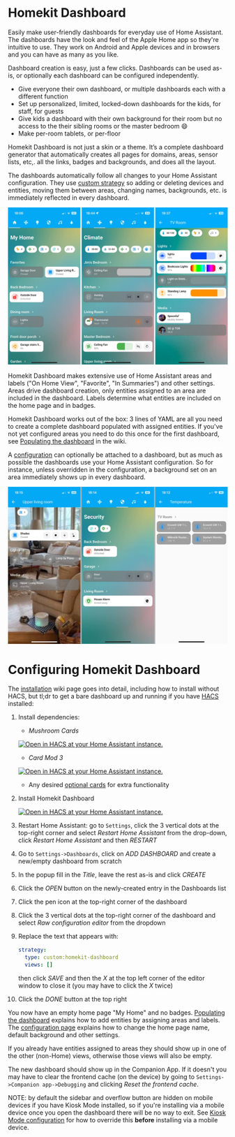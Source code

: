 # Homekit Dashboard

Easily make user-friendly dashboards for everyday use of Home Assistant.
The dashboards have the look and feel of the Apple Home app so they're intuitive to use.
They work on Android and Apple devices and in browsers and you can have as many as you like.

Dashboard creation is easy, just a few clicks.
Dashboards can be used as-is, or optionally each dashboard can be configured independently.
* Give everyone their own dashboard, or multiple dashboards each with a different function
* Set up personalized, limited, locked-down dashboards for the kids, for staff, for guests
* Give kids a dashboard with their own background for their room but no access to the their sibling rooms or the master bedroom :smile:
* Make per-room tablets, or per-floor

Homekit Dashboard is not just a skin or a theme.
It’s a complete dashboard generator that automatically creates all pages for domains, areas, sensor lists, etc,. all the links, badges and backgrounds, and does all the layout.

The dashboards automatically follow all changes to your Home Assistant configuration.
They use [custom strategy](https://developers.home-assistant.io/docs/frontend/custom-ui/custom-strategy/)
so adding or deleting devices and entities, moving them between areas, changing names, backgrounds, etc. is immediately reflected in every dashboard.

![combi view](docs/combi.jpg)

Homekit Dashboard makes extensive use of Home Assistant areas and labels ("On Home View", "Favorite", "In Summaries") and other settings.
Areas drive dashboard creation, only entities assigned to an area are included in the dashboard.
Labels determine what entities are included on the home page and in badges.

Homekit Dashboard works out of the box: 3 lines of YAML are all you need to create a complete dashboard populated with assigned entities.
If you've not yet configured areas you need to do this once for the first dashboard, see [Populating the dashboard][populateURL] in the wiki.

A [configuration][configurationUrl] can optionally be attached to a dashboard, but as much as possible the dashboards use your Home Assistant configuration.
So for instance, unless overridden in the configuration, a background set on an area immediately shows up in every dashboard.

![combi view 2](docs/combi2.jpg)

# Configuring Homekit Dashboard

The [installation][installationUrl] wiki page goes into detail, including how to install without HACS, but tl;dr to get a bare dashboard up and running if you have [HACS][hacsInstallUrl] installed:

1. Install dependencies:
    - _Mushroom Cards_

    [![Open in HACS at your Home Assistant instance.][hacsBadge]][mushroomCardsHacs]

    - _Card Mod 3_
  
    [![Open in HACS at your Home Assistant instance.][hacsBadge]][cardModHacs]

    - Any desired [optional cards][installOptCardUrl] for extra functionality

1. Install Homekit Dashboard

    [![Open in HACS at your Home Assistant instance.][hacsBadge]][homekitDashboardHacs]


1. <a name="readme-restart-home-assistant">Restart Home Assistant:</a> go to `Settings`, click the 3 vertical dots at the top-right corner and select _Restart Home Assistant_ from the drop-down, click _Restart Home Assistant_ and then _RESTART_

1. Go to `Settings->Dashboards`, click on _ADD DASHBOARD_ and create a new/empty dashboard from scratch

1. In the popup fill in the _Title_, leave the rest as-is and click _CREATE_

1. Click the _OPEN_ button on the newly-created entry in the Dashboards list

1. Click the pen icon at the top-right corner of the dashboard

1. Click the 3 vertical dots at the top-right corner of the dashboard and select _Raw configuration editor_ from the dropdown

1. Replace the text that appears with:
   ```yaml
   strategy:
     type: custom:homekit-dashboard
     views: []
   ```
   
   then click _SAVE_ and then the _X_ at the top left corner of the editor window to close it (you may have to click the _X_ twice)

10. Click the _DONE_ button at the top right

You now have an empty home page "My Home" and no badges.
[Populating the dashboard][populateURL] explains how to add entities by assigning areas and labels.
The [configuration page][configurationUrl] explains how to change the home page name, default background and other settings.

If you already have entities assigned to areas they should show up in one of the other (non-Home) views, otherwise those views will also be empty.

The new dashboard should show up in the Companion App.
If it doesn't you may have to clear the frontend cache (on the device) by going to `Settings->Companion app->Debugging` and clicking _Reset the frontend cache_.

NOTE: by default the sidebar and overflow button are hidden on mobile devices if you have Kiosk Mode installed,
so if you're installing via a mobile device once you open the dashboard there will be no way to exit.
See [Kiosk Mode configuration][configureKioskUrl] for how to override this **before** installing via a mobile device.

[hacsBadge]: https://my.home-assistant.io/badges/hacs_repository.svg

[releaseBadge]: https://img.shields.io/github/v/tag/digilive/mushroom-strategy?filter=v2.3.2&label=Release

[sponsorBadge]: https://img.shields.io/badge/Sponsor_him-%E2%9D%A4-%23db61a2.svg?&logo=github&color=%23fe8e86

<!-- Repository References -->

[repositoryUrl]: https://github.com/hwhesselink/homekit-dashboard
[issuesUrl]: https://github.com/hwhesselink/homekit-dashboard/issues
[discussionsUrl]: https://github.com/hwhesselink/homekit-dashboard/discussions
[wikiUrl]: https://github.com/hwhesselink/homekit-dashboard/wiki
[installationUrl]: https://github.com/hwhesselink/homekit-dashboard/wiki/Installation
[installOptCardUrl]: https://github.com/hwhesselink/homekit-dashboard/wiki/Installation#optional-cards
[populateURL]: https://github.com/hwhesselink/homekit-dashboard/wiki/Populating-the-dashboard
[configurationUrl]: https://github.com/hwhesselink/homekit-dashboard/wiki/Configuration
[configureKioskUrl]: https://github.com/hwhesselink/homekit-dashboard/wiki/Configuration#kiosk-mode
[configureKioskNewUrl]: https://github.com/hwhesselink/homekit-dashboard/wiki/Configuration#kiosk-mode-new-style-config
[homekitDashboardHacs]: https://my.home-assistant.io/redirect/hacs_repository/?owner=hwhesselink&repository=homekit-dashboard&category=plugin

[mushroomCards]: https://github.com/piitaya/lovelace-mushroom
[mushroomCardsHacs]: https://my.home-assistant.io/redirect/hacs_repository/?owner=piitaya&repository=lovelace-mushroom
[cardMod]: https://github.com/thomasloven/lovelace-card-mod
[cardModHacs]: https://my.home-assistant.io/redirect/hacs_repository/?owner=thomasloven&repository=lovelace-card-mod
[kioskMode]: https://github.com/NemesisRE/kiosk-mode
[kioskModeHacs]: https://my.home-assistant.io/redirect/hacs_repository/?owner=NemesisRE&repository=kiosk-mode
[kioskModeVersion]: https://github.com/NemesisRE/kiosk-mode#installation
[HeaderPosHacs]: https://my.home-assistant.io/redirect/hacs_repository/?owner=xBourner&repository=header-position-card

<!-- Other References -->

[hacsUrl]: https://hacs.xyz
[hacsInstallUrl]: https://www.hacs.xyz/docs/use

[miniGraphUrl]: https://github.com/kalkih/mini-graph-card
